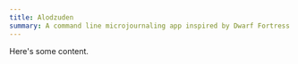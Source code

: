 ```yaml
---
title: Alodzuden
summary: A command line microjournaling app inspired by Dwarf Fortress
---
```


Here's some content.
